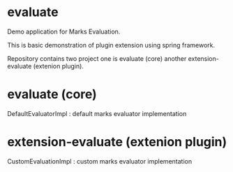 evaluate
========

Demo application for Marks Evaluation.

This is basic demonstration of plugin extension using spring framework.

Repository contains two project one is evaluate (core) another extension-evaluate (extenion plugin).

evaluate (core)
=================

DefaultEvaluatorImpl :  default marks evaluator implementation

extension-evaluate (extenion plugin)
=====================================

CustomEvaluationImpl : custom marks evaluator implementation





